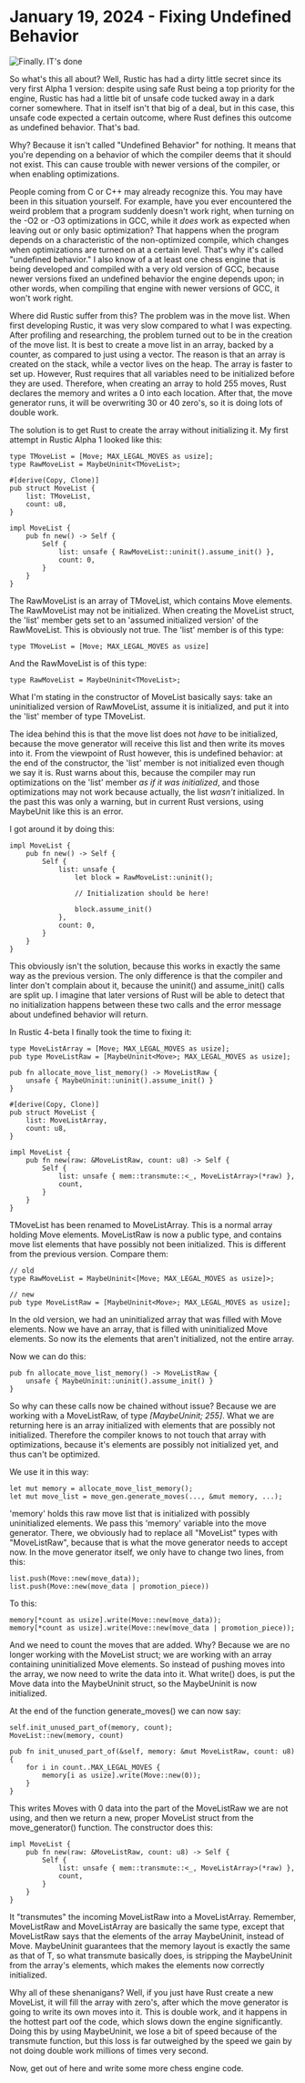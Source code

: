 # January 19, 2024 - Fixing Undefined Behavior

![Finally. IT's done](../../img/ramblings/2024/its_done.jpg)

So what's this all about? Well, Rustic has had a dirty little secret since
its very first Alpha 1 version: despite using safe Rust being a top
priority for the engine, Rustic has had a little bit of unsafe code tucked
away in a dark corner somewhere. That in itself isn't that big of a deal,
but in this case, this unsafe code expected a certain outcome, where Rust
defines this outcome as undefined behavior. That's bad.

Why? Because it isn't called "Undefined Behavior" for nothing. It means
that you're depending on a behavior of which the compiler deems that it
should not exist. This can cause trouble with newer versions of the
compiler, or when enabling optimizations.

People coming from C or C++ may already recognize this. You may have been
in this situation yourself. For example, have you ever encountered the
weird problem that a program suddenly doesn't work right, when turning on
the -O2 or -O3 optimizations in GCC, while it _does_ work as expected when
leaving out or only basic optimization? That happens when the program
depends on a characteristic of the non-optimized compile, which changes
when optimizations are turned on at a certain level. That's why it's called
"undefined behavior." I also know of a at least one chess engine that is
being developed and compiled with a very old version of GCC, because newer
versions fixed an undefined behavior the engine depends upon; in other
words, when compiling that engine with newer versions of GCC, it won't work
right.

Where did Rustic suffer from this? The problem was in the move list. When
first developing Rustic, it was very slow compared to what I was expecting.
After profiling and researching, the problem turned out to be in the
creation of the move list. It is best to create a move list in an array,
backed by a counter, as compared to just using a vector. The reason is that
an array is created on the stack, while a vector lives on the heap. The
array is faster to set up. However, Rust requires that all variables need
to be initialized before they are used. Therefore, when creating an array
to hold 255 moves, Rust declares the memory and writes a 0 into each
location. After that, the move generator runs, it will be overwriting 30 or
40 zero's, so it is doing lots of double work.

The solution is to get Rust to create the array without initializing it. My
first attempt in Rustic Alpha 1 looked like this:

```rust,ignore
type TMoveList = [Move; MAX_LEGAL_MOVES as usize];
type RawMoveList = MaybeUninit<TMoveList>;

#[derive(Copy, Clone)]
pub struct MoveList {
    list: TMoveList,
    count: u8,
}

impl MoveList {
    pub fn new() -> Self {
        Self {
            list: unsafe { RawMoveList::uninit().assume_init() },
            count: 0,
        }
    }
}
```

The RawMoveList is an array of TMoveList, which contains Move elements. The
RawMoveList may not be initialized. When creating the MoveList struct, the
'list' member gets set to an 'assumed initialized version' of the
RawMoveList. This is obviously not true. The 'list' member is of this type:

```rust, ignore
type TMoveList = [Move; MAX_LEGAL_MOVES as usize]
```

And the RawMoveList is of this type:

```rust, ignore
type RawMoveList = MaybeUninit<TMoveList>;
```

What I'm  stating in the constructor of MoveList basically says: take an
uninitialized version of RawMoveList, assume it is initialized, and put it
into the 'list' member of type TMoveList.

The idea behind this is that the move list does not _have_ to be
initialized, because the move generator will receive this list and then
write its moves into it. From the viewpoint of Rust however, this is
undefined behavior: at the end of the constructor, the 'list' member is not
initialized even though we say it is. Rust warns about this, because the
compiler may run optimizations on the 'list' member _as if it was
initialized_, and those optimizations may not work because actually, the
list _wasn't_ initialized. In the past this was only a warning, but in
current Rust versions, using MaybeUnit like this is an error.

I got around it by doing this:

```rust,ignore
impl MoveList {
    pub fn new() -> Self {
        Self {
            list: unsafe {
                let block = RawMoveList::uninit();
                
                // Initialization should be here!
                
                block.assume_init()
            },
            count: 0,
        }
    }
}
```

This obviously isn't the solution, because this works in exactly the same
way as the previous version. The only difference is that the compiler and
linter don't complain about it, because the uninit() and assume_init()
calls are split up. I imagine that later versions of Rust will be able to
detect that no initialization happens between these two calls and the error
message about undefined behavior will return.

In Rustic 4-beta I finally took the time to fixing it:

```rust, ignore
type MoveListArray = [Move; MAX_LEGAL_MOVES as usize];
pub type MoveListRaw = [MaybeUninit<Move>; MAX_LEGAL_MOVES as usize];

pub fn allocate_move_list_memory() -> MoveListRaw {
    unsafe { MaybeUninit::uninit().assume_init() }
}

#[derive(Copy, Clone)]
pub struct MoveList {
    list: MoveListArray,
    count: u8,
}

impl MoveList {
    pub fn new(raw: &MoveListRaw, count: u8) -> Self {
        Self {
            list: unsafe { mem::transmute::<_, MoveListArray>(*raw) },
            count,
        }
    }
}
```

TMoveList has been renamed to MoveListArray. This is a normal array holding
Move elements. MoveListRaw is now a public type, and contains move list
elements that have possibly not been initialized. This is different from
the previous version. Compare them:

```rust, ignore
// old
type RawMoveList = MaybeUninit<[Move; MAX_LEGAL_MOVES as usize]>;

// new
pub type MoveListRaw = [MaybeUninit<Move>; MAX_LEGAL_MOVES as usize];
```

In the old version, we had an uninitialized array that was filled with Move
elements. Now we have an array, that is filled with uninitialized Move
elements. So now its the elements that aren't initialized, not the entire
array.

Now we can do this:

```rust, ignore
pub fn allocate_move_list_memory() -> MoveListRaw {
    unsafe { MaybeUninit::uninit().assume_init() }
}
```

So why can these calls now be chained without issue? Because we are working
with a MoveListRaw, of type _[MaybeUninit<Move>; 255]_. What we are
returning here is an array initialized with elements that are possibly not
initialized. Therefore the compiler knows to not touch that array with
optimizations, because it's elements are possibly not initialized yet, and
thus can't be optimized.

We use it in this way:

```rust,ignore
let mut memory = allocate_move_list_memory();
let mut move_list = move_gen.generate_moves(..., &mut memory, ...);
```

'memory' holds this raw move list that is initialized with possibly
uninitialized elements. We pass this 'memory' variable into the move
generator. There, we obviously had to replace all "MoveList" types with
"MoveListRaw", because that is what the move generator needs to accept now.
In the move generator itself, we only have to change two lines, from this:

```rust, ignore
list.push(Move::new(move_data));
list.push(Move::new(move_data | promotion_piece))
```

To this:

```rust,ignore
memory[*count as usize].write(Move::new(move_data));
memory[*count as usize].write(Move::new(move_data | promotion_piece));
```

And we need to count the moves that are added. Why? Because we are no
longer working with the MoveList struct; we are working with an array
containing uninitialized Move elements. So instead of pushing moves into
the array, we now need to write the data into it. What write() does, is put
the Move data into the MaybeUninit<T> struct, so the MaybeUninit is now
initialized.

At the end of the function generate_moves() we can now say:

```rust, ignore
self.init_unused_part_of(memory, count);
MoveList::new(memory, count)

pub fn init_unused_part_of(&self, memory: &mut MoveListRaw, count: u8) {
    for i in count..MAX_LEGAL_MOVES {
        memory[i as usize].write(Move::new(0));
    }
}
```

This writes Moves with 0 data into the part of the MoveListRaw we are not
using, and then we return a new, proper MoveList struct from the
move_generator() function. The constructor does this:

```rust, ignore
impl MoveList {
    pub fn new(raw: &MoveListRaw, count: u8) -> Self {
        Self {
            list: unsafe { mem::transmute::<_, MoveListArray>(*raw) },
            count,
        }
    }
}
```

It "transmutes" the incoming MoveListRaw into a MoveListArray. Remember,
MoveListRaw and MoveListArray are basically the same type, except that
MoveListRaw says that the elements of the array MaybeUninit<Move>, instead
of Move. MaybeUninit<T> guarantees that the memory layout is exactly the
same as that of T, so what transmute basically does, is stripping the
MaybeUninit from the array's elements, which makes the elements now
correctly initialized.

Why all of these shenanigans? Well, if you just have Rust create a new
MoveList, it will fill the array with zero's, after which the move
generator is going to write its own moves into it. This is double work, and
it happens in the hottest part oof the code, which slows down the engine
significantly. Doing this by using MaybeUninit<T>, we lose a bit of speed
because of the transmute function, but this loss is far outweighed by the
speed we gain by not doing double work millions of times very second.

Now, get out of here and write some more chess engine code.

